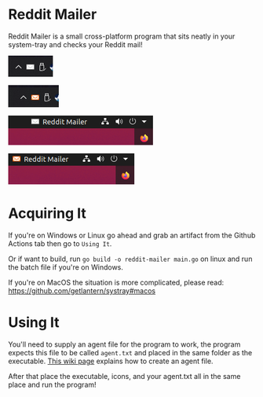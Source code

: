# Reddit Mailer

Reddit Mailer is a small cross-platform program that sits neatly in your system-tray and checks your Reddit mail!

![](https://raw.githubusercontent.com/George-lewis/reddit-mailer/master/screenshots/nomail-windows.png)

![](https://raw.githubusercontent.com/George-lewis/reddit-mailer/master/screenshots/mail-windows.png)

![](https://raw.githubusercontent.com/George-lewis/reddit-mailer/master/screenshots/nomail-ubuntu.png)

![](https://raw.githubusercontent.com/George-lewis/reddit-mailer/master/screenshots/mail-ubuntu.png)

# Acquiring It

If you're on Windows or Linux go ahead and grab an artifact from the Github Actions tab then go to `Using It`.

Or if want to build, run `go build -o reddit-mailer main.go` on linux and run the batch file if you're on Windows.

If you're on MacOS the situation is more complicated, please read: https://github.com/getlantern/systray#macos

# Using It

You'll need to supply an agent file for the program to work, the program expects this file to be called `agent.txt` and placed in the same folder as the executable. [This wiki page](https://turnage.gitbooks.io/graw/content/chapter1.html) explains how to create an agent file.

After that place the executable, icons, and your agent.txt all in the same place and run the program!